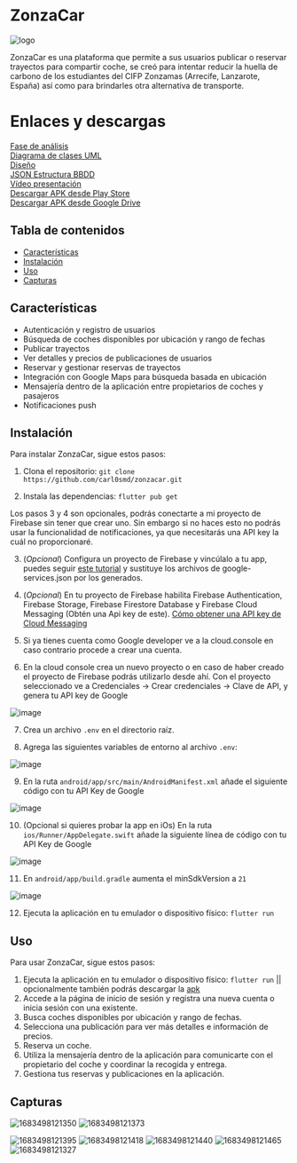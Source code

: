 # ZonzaCar

![logo](https://user-images.githubusercontent.com/94843020/236709677-0bc50ff7-ed39-4dba-9bb0-d7df8dfdd21a.png)

ZonzaCar es una plataforma que permite a sus usuarios publicar o reservar trayectos para compartir coche, se creó para intentar reducir la huella de carbono de los estudiantes del CIFP Zonzamas (Arrecife, Lanzarote, España) así como para brindarles otra alternativa de transporte.

# Enlaces y descargas

[Fase de análisis](https://docs.google.com/document/d/14CK8XM1k-dHkf6uLCWiHcmMnxwWX5XMX_tMFQRRyRSE/edit?usp=sharing)\
[Diagrama de clases UML](https://drive.google.com/file/d/1DVjSWmkDRvXYcMOwM_TE0vweYVYE_oxK/view?usp=share_link)\
[Diseño](https://wireframepro.mockflow.com/view/MU2Ioh1mgpb)\
[JSON Estructura BBDD](https://drive.google.com/file/d/1LV9SxkmxYlW5IrEQlCl38TbS98glXJtg/view?usp=share_link)\
[Vídeo presentación](https://www.youtube.com/watch?v=WlRWOvd4sd0)\
[Descargar APK desde Play Store](https://play.google.com/store/apps/details?id=com.carl0smd.zonzacar&hl=es_419)\
[Descargar APK desde Google Drive](https://drive.google.com/file/d/1rUiRuVp0Wgq6v336U99WZWU0eUOug8pu/view?usp=share_link)

## Tabla de contenidos

- [Características](#características)
- [Instalación](#instalación)
- [Uso](#uso)
- [Capturas](#capturas)

## Características

- Autenticación y registro de usuarios
- Búsqueda de coches disponibles por ubicación y rango de fechas
- Publicar trayectos
- Ver detalles y precios de publicaciones de usuarios
- Reservar y gestionar reservas de trayectos
- Integración con Google Maps para búsqueda basada en ubicación
- Mensajería dentro de la aplicación entre propietarios de coches y pasajeros
- Notificaciones push

## Instalación

Para instalar ZonzaCar, sigue estos pasos:

1. Clona el repositorio: `git clone https://github.com/carl0smd/zonzacar.git`

2. Instala las dependencias: `flutter pub get`

Los pasos 3 y 4 son opcionales, podrás conectarte a mi proyecto de Firebase sin tener que crear uno. Sin embargo si no haces esto no podrás usar la funcionalidad de notificaciones, ya que necesitarás una API key la cuál no proporcionaré.

3. (*Opcional*) Configura un proyecto de Firebase y vincúlalo a tu app, puedes seguir [este tutorial](https://www.youtube.com/watch?v=sz4slPFwEvs) y sustituye los archivos de google-services.json por los generados.

4. (*Opcional*) En tu proyecto de Firebase habilita Firebase Authentication, Firebase Storage, Firebase Firestore Database y Firebase Cloud Messaging (Obtén una Api key de este). [Cómo obtener una API key de Cloud Messaging](https://youtu.be/6hSrjp3dqCo?t=38)

5. Si ya tienes cuenta como Google developer ve a la cloud.console en caso contrario procede a crear una cuenta.

6. En la cloud console crea un nuevo proyecto o en caso de haber creado el proyecto de Firebase podrás utilizarlo desde ahí. Con el proyecto seleccionado ve a Credenciales -> Crear credenciales -> Clave de API, y genera tu API key de Google

![image](https://user-images.githubusercontent.com/94843020/236816773-25e4fbfe-71ce-4b55-8c80-be2a7a36c2d5.png)


7. Crea un archivo `.env` en el directorio raíz.

8. Agrega las siguientes variables de entorno al archivo `.env`:

![image](https://user-images.githubusercontent.com/94843020/236706857-d94a221e-e31e-4aa4-937c-d68cee817436.png)

9. En la ruta `android/app/src/main/AndroidManifest.xml` añade el siguiente código con tu API Key de Google

![image](https://user-images.githubusercontent.com/94843020/236702702-b0cbfd73-d169-49c0-8ee3-a4ca20f2f5a9.png)

10. (Opcional si quieres probar la app en iOs) En la ruta `ios/Runner/AppDelegate.swift` añade la siguiente línea de código con tu API Key de Google
            
![image](https://user-images.githubusercontent.com/94843020/236702639-354026ae-678f-463e-9158-3c0188226a08.png)
            
11. En `android/app/build.gradle` aumenta el minSdkVersion a `21`

![image](https://user-images.githubusercontent.com/94843020/236817701-179f6b3f-14c4-424f-93dc-4d734c695bed.png)

12. Ejecuta la aplicación en tu emulador o dispositivo físico: `flutter run`

## Uso

Para usar ZonzaCar, sigue estos pasos:

1. Ejecuta la aplicación en tu emulador o dispositivo físico: `flutter run` || opcionalmente también podrás descargar la [apk](https://drive.google.com/file/d/1rUiRuVp0Wgq6v336U99WZWU0eUOug8pu/view?usp=share_link)
2. Accede a la página de inicio de sesión y registra una nueva cuenta o inicia sesión con una existente.
3. Busca coches disponibles por ubicación y rango de fechas.
4. Selecciona una publicación para ver más detalles e información de precios.
5. Reserva un coche.
6. Utiliza la mensajería dentro de la aplicación para comunicarte con el propietario del coche y coordinar la recogida y entrega.
7. Gestiona tus reservas y publicaciones en la aplicación.

## Capturas

![1683498121350](https://user-images.githubusercontent.com/94843020/236709871-bd2e3444-ae39-486a-9dee-fb7b8d60d442.jpg) ![1683498121373](https://user-images.githubusercontent.com/94843020/236709874-37ec4ff0-65ef-48e6-81f8-ccca5ae42a24.jpg)

![1683498121395](https://user-images.githubusercontent.com/94843020/236709875-18e8385f-989f-4c26-a908-3c0ae9ca1f2e.jpg)
![1683498121418](https://user-images.githubusercontent.com/94843020/236709876-ad201829-ad11-4aa9-bc17-9b18e2f48ab4.jpg)
![1683498121440](https://user-images.githubusercontent.com/94843020/236709878-2398ead6-af2d-489d-841a-b8d7efd434d4.jpg)
![1683498121465](https://user-images.githubusercontent.com/94843020/236709879-22e0d810-3b3b-4132-8eae-0eb2c341d9a8.jpg)
![1683498121327](https://user-images.githubusercontent.com/94843020/236709880-b35f605d-f4b1-49c2-8784-485e53ad931a.jpg)

